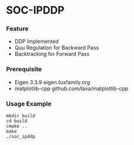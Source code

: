 # SOC-IPDDP

### Feature
- DDP Implemented
- Quu Regulation for Backward Pass
- Backtracking for Forward Pass

### Prerequisite
- Eigen 3.3.9
eigen.tuxfamily.org
- matplotlib-cpp
github.com/lava/matplotlib-cpp


### Usage Example
```
mkdir build
cd build
cmake ..
make
./soc_ipddp
```